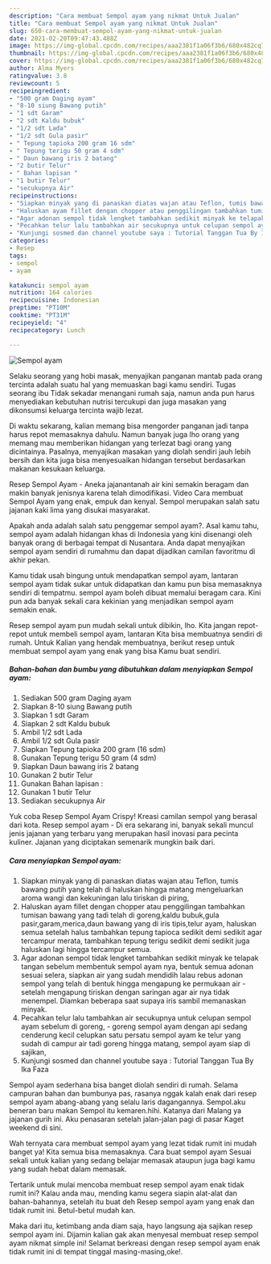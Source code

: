 ```yaml
---
description: "Cara membuat Sempol ayam yang nikmat Untuk Jualan"
title: "Cara membuat Sempol ayam yang nikmat Untuk Jualan"
slug: 650-cara-membuat-sempol-ayam-yang-nikmat-untuk-jualan
date: 2021-02-20T09:47:43.488Z
image: https://img-global.cpcdn.com/recipes/aaa2381f1a06f3b6/680x482cq70/sempol-ayam-foto-resep-utama.jpg
thumbnail: https://img-global.cpcdn.com/recipes/aaa2381f1a06f3b6/680x482cq70/sempol-ayam-foto-resep-utama.jpg
cover: https://img-global.cpcdn.com/recipes/aaa2381f1a06f3b6/680x482cq70/sempol-ayam-foto-resep-utama.jpg
author: Alma Myers
ratingvalue: 3.8
reviewcount: 5
recipeingredient:
- "500 gram Daging ayam"
- "8-10 siung Bawang putih"
- "1 sdt Garam"
- "2 sdt Kaldu bubuk"
- "1/2 sdt Lada"
- "1/2 sdt Gula pasir"
- " Tepung tapioka 200 gram 16 sdm"
- " Tepung terigu 50 gram 4 sdm"
- " Daun bawang iris 2 batang"
- "2 butir Telur"
- " Bahan lapisan "
- "1 butir Telur"
- "secukupnya Air"
recipeinstructions:
- "Siapkan minyak yang di panaskan diatas wajan atau Teflon, tumis bawang putih yang telah di haluskan hingga matang mengeluarkan aroma wangi dan kekuningan lalu tiriskan di piring,"
- "Haluskan ayam fillet dengan chopper atau penggilingan tambahkan tumisan bawang yang tadi telah di goreng,kaldu bubuk,gula pasir,garam,merica,daun bawang yang di iris tipis,telur ayam, haluskan semua setelah halus tambahkan tepung tapioca sedikit demi sedikit agar tercampur merata, tambahkan tepung terigu sedikit demi sedikit juga haluskan lagi hingga tercampur semua."
- "Agar adonan sempol tidak lengket tambahkan sedikit minyak ke telapak tangan sebelum membentuk sempol ayam nya, bentuk semua adonan sesuai selera, siapkan air yang sudah mendidih lalau rebus adonan sempol yang telah di bentuk hingga mengapung ke permukaan air setelah mengapung tiriskan dengan saringan agar air nya tidak menempel. Diamkan beberapa saat supaya iris sambil memanaskan minyak."
- "Pecahkan telur lalu tambahkan air secukupnya untuk celupan sempol ayam sebelum di goreng, goreng sempol ayam dengan api sedang cenderung kecil celupkan satu persatu sempol ayam ke telur yang sudah di campur air tadi goreng hingga matang, sempol ayam siap di sajikan,"
- "Kunjungi sosmed dan channel youtube saya : Tutorial Tanggan Tua By Ika Faza"
categories:
- Resep
tags:
- sempol
- ayam

katakunci: sempol ayam 
nutrition: 164 calories
recipecuisine: Indonesian
preptime: "PT10M"
cooktime: "PT31M"
recipeyield: "4"
recipecategory: Lunch

---
```



![Sempol ayam](https://img-global.cpcdn.com/recipes/aaa2381f1a06f3b6/680x482cq70/sempol-ayam-foto-resep-utama.jpg)

Selaku seorang yang hobi masak, menyajikan panganan mantab pada orang tercinta adalah suatu hal yang memuaskan bagi kamu sendiri. Tugas seorang ibu Tidak sekadar menangani rumah saja, namun anda pun harus menyediakan kebutuhan nutrisi tercukupi dan juga masakan yang dikonsumsi keluarga tercinta wajib lezat.

Di waktu  sekarang, kalian memang bisa mengorder panganan jadi tanpa harus repot memasaknya dahulu. Namun banyak juga lho orang yang memang mau memberikan hidangan yang terlezat bagi orang yang dicintainya. Pasalnya, menyajikan masakan yang diolah sendiri jauh lebih bersih dan kita juga bisa menyesuaikan hidangan tersebut berdasarkan makanan kesukaan keluarga. 

Resep Sempol Ayam - Aneka jajanantanah air kini semakin beragam dan makin banyak jenisnya karena telah dimodifikasi. Video Cara membuat Sempol Ayam yang enak, empuk dan kenyal. Sempol merupakan salah satu jajanan kaki lima yang disukai masyarakat.

Apakah anda adalah salah satu penggemar sempol ayam?. Asal kamu tahu, sempol ayam adalah hidangan khas di Indonesia yang kini disenangi oleh banyak orang di berbagai tempat di Nusantara. Anda dapat menyajikan sempol ayam sendiri di rumahmu dan dapat dijadikan camilan favoritmu di akhir pekan.

Kamu tidak usah bingung untuk mendapatkan sempol ayam, lantaran sempol ayam tidak sukar untuk didapatkan dan kamu pun bisa memasaknya sendiri di tempatmu. sempol ayam boleh dibuat memalui beragam cara. Kini pun ada banyak sekali cara kekinian yang menjadikan sempol ayam semakin enak.

Resep sempol ayam pun mudah sekali untuk dibikin, lho. Kita jangan repot-repot untuk membeli sempol ayam, lantaran Kita bisa membuatnya sendiri di rumah. Untuk Kalian yang hendak membuatnya, berikut resep untuk membuat sempol ayam yang enak yang bisa Kamu buat sendiri.

<!--inarticleads1-->

##### Bahan-bahan dan bumbu yang dibutuhkan dalam menyiapkan Sempol ayam:

1. Sediakan 500 gram Daging ayam
1. Siapkan 8-10 siung Bawang putih
1. Siapkan 1 sdt Garam
1. Siapkan 2 sdt Kaldu bubuk
1. Ambil 1/2 sdt Lada
1. Ambil 1/2 sdt Gula pasir
1. Siapkan  Tepung tapioka 200 gram (16 sdm)
1. Gunakan  Tepung terigu 50 gram (4 sdm)
1. Siapkan  Daun bawang iris 2 batang
1. Gunakan 2 butir Telur
1. Gunakan  Bahan lapisan :
1. Gunakan 1 butir Telur
1. Sediakan secukupnya Air


Yuk coba Resep Sempol Ayam Crispy! Kreasi camilan sempol yang berasal dari kota. Resep sempol ayam - Di era sekarang ini, banyak sekali muncul jenis jajanan yang terbaru yang merupakan hasil inovasi para pecinta kuliner. Jajanan yang diciptakan semenarik mungkin baik dari. 

<!--inarticleads2-->

##### Cara menyiapkan Sempol ayam:

1. Siapkan minyak yang di panaskan diatas wajan atau Teflon, tumis bawang putih yang telah di haluskan hingga matang mengeluarkan aroma wangi dan kekuningan lalu tiriskan di piring,
1. Haluskan ayam fillet dengan chopper atau penggilingan tambahkan tumisan bawang yang tadi telah di goreng,kaldu bubuk,gula pasir,garam,merica,daun bawang yang di iris tipis,telur ayam, haluskan semua setelah halus tambahkan tepung tapioca sedikit demi sedikit agar tercampur merata, tambahkan tepung terigu sedikit demi sedikit juga haluskan lagi hingga tercampur semua.
1. Agar adonan sempol tidak lengket tambahkan sedikit minyak ke telapak tangan sebelum membentuk sempol ayam nya, bentuk semua adonan sesuai selera, siapkan air yang sudah mendidih lalau rebus adonan sempol yang telah di bentuk hingga mengapung ke permukaan air - setelah mengapung tiriskan dengan saringan agar air nya tidak menempel. Diamkan beberapa saat supaya iris sambil memanaskan minyak.
1. Pecahkan telur lalu tambahkan air secukupnya untuk celupan sempol ayam sebelum di goreng, - goreng sempol ayam dengan api sedang cenderung kecil celupkan satu persatu sempol ayam ke telur yang sudah di campur air tadi goreng hingga matang, sempol ayam siap di sajikan,
1. Kunjungi sosmed dan channel youtube saya : Tutorial Tanggan Tua By Ika Faza


Sempol ayam sederhana bisa banget diolah sendiri di rumah. Selama campuran bahan dan bumbunya pas, rasanya nggak kalah enak dari resep sempol ayam abang-abang yang selalu laris dagangannya. Sempol.aku beneran baru makan Sempol itu kemaren.hihi. Katanya dari Malang ya jajanan gurih ini. Aku penasaran setelah jalan-jalan pagi di pasar Kaget weekend di sini. 

Wah ternyata cara membuat sempol ayam yang lezat tidak rumit ini mudah banget ya! Kita semua bisa memasaknya. Cara buat sempol ayam Sesuai sekali untuk kalian yang sedang belajar memasak ataupun juga bagi kamu yang sudah hebat dalam memasak.

Tertarik untuk mulai mencoba membuat resep sempol ayam enak tidak rumit ini? Kalau anda mau, mending kamu segera siapin alat-alat dan bahan-bahannya, setelah itu buat deh Resep sempol ayam yang enak dan tidak rumit ini. Betul-betul mudah kan. 

Maka dari itu, ketimbang anda diam saja, hayo langsung aja sajikan resep sempol ayam ini. Dijamin kalian gak akan menyesal membuat resep sempol ayam nikmat simple ini! Selamat berkreasi dengan resep sempol ayam enak tidak rumit ini di tempat tinggal masing-masing,oke!.

